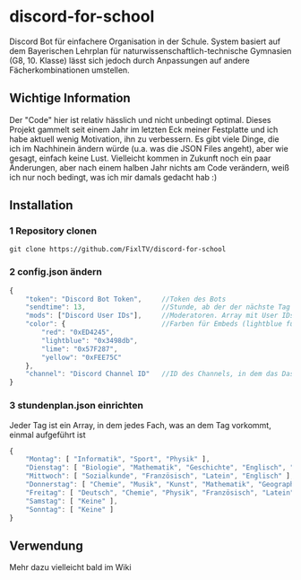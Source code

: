 # discord-for-school
Discord Bot für einfachere Organisation in der Schule. System basiert auf dem Bayerischen Lehrplan für naturwissenschaftlich-technische Gymnasien (G8, 10. Klasse) lässt sich jedoch durch Anpassungen auf andere Fächerkombinationen umstellen.

## Wichtige Information
Der "Code" hier ist relativ hässlich und nicht unbedingt optimal. Dieses Projekt gammelt seit einem Jahr im letzten Eck meiner Festplatte und ich habe aktuell wenig Motivation, ihn zu verbessern. Es gibt viele Dinge, die ich im Nachhinein ändern würde (u.a. was die JSON Files angeht), aber wie gesagt, einfach keine Lust. Vielleicht kommen in Zukunft noch ein paar Änderungen, aber nach einem halben Jahr nichts am Code verändern, weiß ich nur noch bedingt, was ich mir damals gedacht hab :)

## Installation
### 1 Repository clonen
`git clone https://github.com/FixlTV/discord-for-school`
### 2 config.json ändern
```js
{
    "token": "Discord Bot Token",     //Token des Bots
    "sendtime": 13,                   //Stunde, ab der der nächste Tag im "Dashboard" angezeigt wird
    "mods": ["Discord User IDs"],     //Moderatoren. Array mit User IDs
    "color": {                        //Farben für Embeds (lightblue für neutrale)
        "red": "0xED4245",
        "lightblue": "0x3498db",
        "lime": "0x57F287",
        "yellow": "0xFEE75C"
    },
    "channel": "Discord Channel ID"   //ID des Channels, in dem das Dashboard angezeigt werden soll
}
```
### 3 stundenplan.json einrichten
Jeder Tag ist ein Array, in dem jedes Fach, was an dem Tag vorkommt, einmal aufgeführt ist
```js
{
	"Montag": [ "Informatik", "Sport", "Physik" ],
	"Dienstag": [ "Biologie", "Mathematik", "Geschichte", "Englisch", "Deutsch" ],
	"Mittwoch": [ "Sozialkunde", "Französisch", "Latein", "Englisch" ],
	"Donnerstag": [ "Chemie", "Musik", "Kunst", "Mathematik", "Geographie" ],
	"Freitag": [ "Deutsch", "Chemie", "Physik", "Französisch", "Latein" ],
	"Samstag": [ "Keine" ],
	"Sonntag": [ "Keine" ]
}
```

## Verwendung
Mehr dazu vielleicht bald im Wiki
